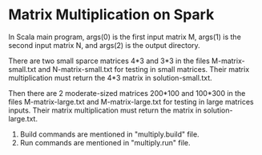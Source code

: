 # Matrix Multiplication on Spark

In Scala main program, args(0) is the first input matrix M, args(1) is the second input matrix N, and args(2) is the output directory. 

There are two small sparce matrices 4\*3 and 3\*3 in the files M-matrix-small.txt and N-matrix-small.txt for testing in small matrices. Their matrix multiplication must return the 4\*3 matrix in solution-small.txt.

Then there are 2 moderate-sized matrices 200\*100 and 100\*300 in the files M-matrix-large.txt and M-matrix-large.txt for testing in large matrices inputs. Their matrix multiplication must return the matrix in solution-large.txt.

1. Build commands are mentioned in "multiply.build" file.
2. Run commands are mentioned in "multiply.run" file.
